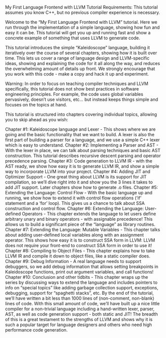 My First Language Frontend with LLVM Tutorial
Requirements: This tutorial assumes you know C++, but no previous compiler experience is necessary.

Welcome to the “My First Language Frontend with LLVM” tutorial. Here we run through the implementation of a simple language, showing how fun and easy it can be. This tutorial will get you up and running fast and show a concrete example of something that uses LLVM to generate code.

This tutorial introduces the simple “Kaleidoscope” language, building it iteratively over the course of several chapters, showing how it is built over time. This lets us cover a range of language design and LLVM-specific ideas, showing and explaining the code for it all along the way, and reduces the overwhelming amount of details up front. We strongly encourage that you work with this code - make a copy and hack it up and experiment.

Warning: In order to focus on teaching compiler techniques and LLVM specifically, this tutorial does not show best practices in software engineering principles. For example, the code uses global variables pervasively, doesn’t use visitors, etc… but instead keeps things simple and focuses on the topics at hand.

This tutorial is structured into chapters covering individual topics, allowing you to skip ahead as you wish:

Chapter #1: Kaleidoscope language and Lexer - This shows where we are going and the basic functionality that we want to build. A lexer is also the first part of building a parser for a language, and we use a simple C++ lexer which is easy to understand.
Chapter #2: Implementing a Parser and AST - With the lexer in place, we can talk about parsing techniques and basic AST construction. This tutorial describes recursive descent parsing and operator precedence parsing.
Chapter #3: Code generation to LLVM IR - with the AST ready, we show how easy it is to generate LLVM IR, and show a simple way to incorporate LLVM into your project.
Chapter #4: Adding JIT and Optimizer Support - One great thing about LLVM is its support for JIT compilation, so we’ll dive right into it and show you the 3 lines it takes to add JIT support. Later chapters show how to generate .o files.
Chapter #5: Extending the Language: Control Flow - With the basic language up and running, we show how to extend it with control flow operations (‘if’ statement and a ‘for’ loop). This gives us a chance to talk about SSA construction and control flow.
Chapter #6: Extending the Language: User-defined Operators - This chapter extends the language to let users define arbitrary unary and binary operators - with assignable precedence! This allows us to build a significant piece of the “language” as library routines.
Chapter #7: Extending the Language: Mutable Variables - This chapter talks about adding user-defined local variables along with an assignment operator. This shows how easy it is to construct SSA form in LLVM: LLVM does not require your front-end to construct SSA form in order to use it!
Chapter #8: Compiling to Object Files - This chapter explains how to take LLVM IR and compile it down to object files, like a static compiler does.
Chapter #9: Debug Information - A real language needs to support debuggers, so we add debug information that allows setting breakpoints in Kaleidoscope functions, print out argument variables, and call functions!
Chapter #10: Conclusion and other tidbits - This chapter wraps up the series by discussing ways to extend the language and includes pointers to info on “special topics” like adding garbage collection support, exceptions, debugging, support for “spaghetti stacks”, etc.
By the end of the tutorial, we’ll have written a bit less than 1000 lines of (non-comment, non-blank) lines of code. With this small amount of code, we’ll have built up a nice little compiler for a non-trivial language including a hand-written lexer, parser, AST, as well as code generation support - both static and JIT! The breadth of this is a great testament to the strengths of LLVM and shows why it is such a popular target for language designers and others who need high performance code generation.
